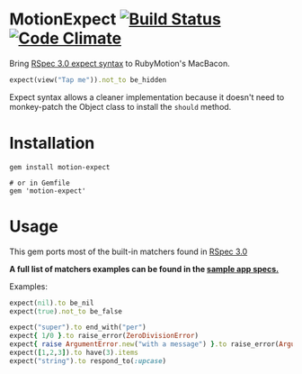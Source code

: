 # MotionExpect [![Build Status](https://travis-ci.com/rubymotion-community/motion-expect.svg?branch=master)](https://travis-ci.com/rubymotion-community/motion-expect) [![Code Climate](https://codeclimate.com/github/rubymotion-community/motion-expect.png)](https://codeclimate.com/github/rubymotion-community/motion-expect)

Bring [RSpec 3.0 expect syntax](https://www.relishapp.com/rspec/rspec-expectations/v/3-0/docs/built-in-matchers) to RubyMotion's MacBacon.
```ruby
expect(view("Tap me")).not_to be_hidden
```

Expect syntax allows a cleaner implementation because it doesn't need to monkey-patch the Object class to install the `should` method.

 # Installation
```
gem install motion-expect

# or in Gemfile
gem 'motion-expect'
```

# Usage
This gem ports most of the built-in matchers found in [RSpec 3.0](https://www.relishapp.com/rspec/rspec-expectations/v/3-0/docs/built-in-matchers)

**A full list of matchers examples can be found in the [sample app specs.](spec/matchers)**

Examples:
```ruby
expect(nil).to be_nil
expect(true).not_to be_false

expect("super").to end_with("per")
expect{ 1/0 }.to raise_error(ZeroDivisionError)
expect{ raise ArgumentError.new("with a message") }.to raise_error(ArgumentError, /message/)
expect([1,2,3]).to have(3).items
expect("string").to respond_to(:upcase)
```


